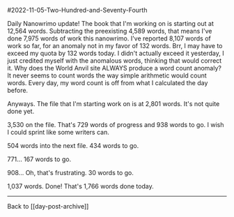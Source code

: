 #2022-11-05-Two-Hundred-and-Seventy-Fourth

Daily Nanowrimo update!  The book that I'm working on is starting out at 12,564 words.  Subtracting the preexisting 4,589 words, that means I've done 7,975 words of work this nanowrimo.  I've reported 8,107 words of work so far, for an anomaly not in my favor of 132 words.  Brr, I may have to exceed my quota by 132 words today.  I didn't actually exceed it yesterday, I just credited myself with the anomalous words, thinking that would correct it.  Why does the World Anvil site ALWAYS produce a word count anomaly?  It never seems to count words the way simple arithmetic would count words.  Every day, my word count is off from what I calculated the day before.

Anyways.  The file that I'm starting work on is at 2,801 words.  It's not quite done yet.

3,530 on the file.  That's 729 words of progress and 938 words to go.  I wish I could sprint like some writers can.

504 words into the next file.  434 words to go.

771...  167 words to go.

908...  Oh, that's frustrating.  30 words to go.

1,037 words.  Done!  That's 1,766 words done today.

---
Back to [[day-post-archive]]